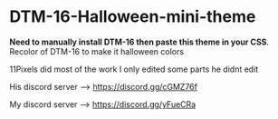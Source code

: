 # DTM-16-Halloween-mini-theme
**Need to manually install DTM-16 then paste this theme in your CSS**. Recolor of DTM-16 to make it halloween colors

11Pixels did most of the work I only edited some parts he didnt edit

His discord server --> https://discord.gg/cGMZ76f

My discord server --> https://discord.gg/yFueCRa

